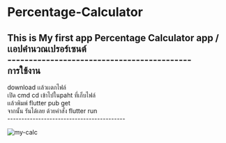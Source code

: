 # Percentage-Calculator
This is My first app
Percentage Calculator app  / เเอปคำนวณเปรอร์เซนต์ <br/> 
-------------------------------------------<br/>
การใช้งาน <br/>
-------------------------------------------
download เเล้วเเตกไฟล์ <br/>
เปิด cmd  cd เข้าไปในpaht ที่เก็บไฟล์<br/>
เเล้วพิมพ์ flutter pub get<br/>
จากนั้น รันได้เลย ด้วยคำสั่ง flutter run<br/>
------------------------------------------<br/>


![my-calc](https://user-images.githubusercontent.com/89334887/167236514-e59267a0-c88d-429b-b1da-a3de22997f67.png)
